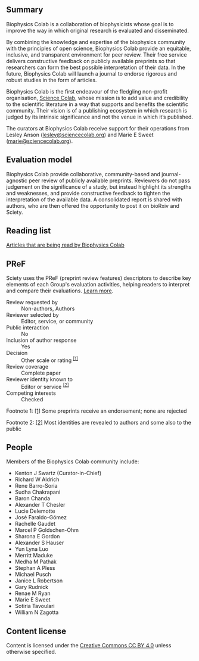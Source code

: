 ## Summary

Biophysics Colab is a collaboration of biophysicists whose goal is to improve the way in which original research is evaluated and disseminated.

By combining the knowledge and expertise of the biophysics community with the principles of open science, Biophysics Colab provide an equitable, inclusive, and transparent environment for peer review. Their free service delivers constructive feedback on publicly available preprints so that researchers can form the best possible interpretation of their data. In the future, Biophysics Colab will launch a journal to endorse rigorous and robust studies in the form of articles.

Biophysics Colab is the first endeavour of the fledgling non-profit organisation, [Science Colab](https://sciencecolab.org), whose mission is to add value and credibility to the scientific literature in a way that supports and benefits the scientific community. Their vision is of a publishing ecosystem in which research is judged by its intrinsic significance and not the venue in which it’s published.

The curators at Biophysics Colab receive support for their operations from Lesley Anson ([lesley@sciencecolab.org](mailto:lesley@sciencecolab.org)) and Marie E Sweet ([marie@sciencecolab.org](mailto:marie@sciencecolab.org)).

## Evaluation model

Biophysics Colab provide collaborative, community-based and journal-agnostic peer review of publicly available preprints. Reviewers do not pass judgement on the significance of a study, but instead highlight its strengths and weaknesses, and provide constructive feedback to tighten the interpretation of the available data. A consolidated report is shared with authors, who are then offered the opportunity to post it on bioRxiv and Sciety.

## Reading list

[Articles that are being read by Biophysics Colab](/users/BiophysicsColab/lists/saved-articles)

## PReF

Sciety uses the PReF (preprint review features) descriptors to describe key elements of each Group's evaluation activities, helping readers to interpret and compare their evaluations.
[Learn more](https://osf.io/8zj9w/).

<section>
  <dl class="group-page-pref">
    <dt>Review requested by</dt>
    <dd>Non-authors, Authors</dd>
    <dt>Reviewer selected by</dt>
    <dd>Editor, service, or community</dd>
    <dt>Public interaction</dt>
    <dd>No</dd>
    <dt>Inclusion of author response</dt>
    <dd>Yes</dd>
    <dt>Decision</dt>
    <dd>Other scale or rating <sup><a href="#fn1" id="r1" aria-label="link to footnote 1">[1]</a></sup></dd>
    <dt>Review coverage</dt>
    <dd>Complete paper</dd>
    <dt>Reviewer identity known to</dt>
    <dd>Editor or service <sup><a href="#fn2" id="r2" aria-label="link to footnote 2">[2]</a></sup></dd>
    <dt>Competing interests</dt>
    <dd>Checked</dd>
  </dl>
  <footer>
    <p id="fn1">
      <span class="visually-hidden">Footnote 1: </span><a href="#r1" aria-label="link back to PReF table">[1]</a> Some preprints receive an endorsement; none are rejected
    </p>
    <p id="fn2">
      <span class="visually-hidden">Footnote 2: </span><a href="#r2" aria-label="link back to PReF table">[2]</a> Most identities are revealed to authors and some also to the public
    </p>
  </footer>
</section>

## People

Members of the Biophysics Colab community include:

- Kenton J Swartz (Curator-in-Chief)
- Richard W Aldrich
- Rene Barro-Soria
- Sudha Chakrapani
- Baron Chanda
- Alexander T Chesler
- Lucie Delemotte
- José Faraldo-Gómez
- Rachelle Gaudet
- Marcel P Goldschen-Ohm
- Sharona E Gordon
- Alexander S Hauser
- Yun Lyna Luo
- Merritt Maduke
- Medha M Pathak
- Stephan A Pless
- Michael Pusch
- Janice L Robertson
- Gary Rudnick
- Renae M Ryan
- Marie E Sweet
- Sotiria Tavoulari
- William N Zagotta

## Content license

Content is licensed under the [Creative Commons CC BY 4.0](https://creativecommons.org/licenses/by/4.0/) unless otherwise specified.
